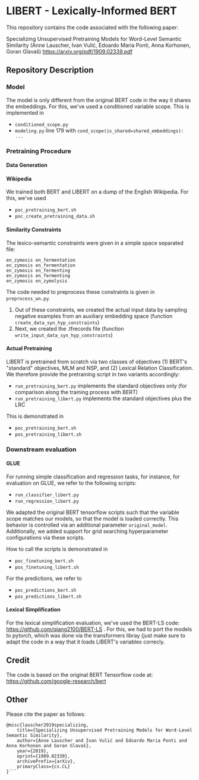 # LIBERT - Lexically-Informed BERT

This repository contains the code associated with the following paper:


Specializing Unsupervised Pretraining Models for Word-Level Semantic Similarity
(Anne Lauscher, Ivan Vulić, Edoardo Maria Ponti, Anna Korhonen, Goran Glavaš)
https://arxiv.org/pdf/1909.02339.pdf

## Repository Description
### Model
The model is only different from the original BERT code in the way it shares the embeddings. For this, we've used a conditioned variable scope. This is implemented in 
- ```conditioned_scope.py```
- ```modeling.py``` line 179 with ```cond_scope(is_shared=shared_embeddings): ...```

### Pretraining Procedure
#### Data Generation
#### Wikipedia
We trained both BERT and LIBERT on a dump of the English Wikipedia. For this, we've used 
- ```poc_pretraining_bert.sh```
- ```poc_create_pretraining_data.sh```

#### Similarity Constraints
The lexico-semantic constraints were given in a simple space separated file:
```
en_zymosis en_fermentation
en_zymosis en_fermentation
en_zymosis en_fermenting
en_zymosis en_fermenting
en_zymosis en_zymolysis
```
The code needed to preprocess these constraints is given in ```preprocess_wn.py```.
1. Out of these constraints, we created the actual input data by sampling negative examples from an auxiliary embedding space (function ```create_data_syn_hyp_constraints```)
2. Next, we created the .tfrecords file (function ```write_input_data_syn_hyp_constraints```)

#### Actual Pretraining
LIBERT is pretrained from scratch via two classes of objectives (1) BERT's "standard" objectives, MLM and NSP, and (2) Lexical Relation Classification. We therefore provide the pretraining script in two variants accordingly:
- ```run_pretraining_bert.py``` implements the standard objectives only (for comparison along the training process with BERT)
- ```run_pretraining_libert.py``` implements the standard objectives plus the LRC

This is demonstrated in 
- ```poc_pretraining_bert.sh```
- ```pos_pretraining_libert.sh```


### Downstream evaluation
#### GLUE
For running simple classification and regression tasks, for instance, for evaluation on GLUE, we refer to the following scripts:

- ```run_classifier_libert.py```
- ```run_regression_libert.py```

We adapted the original BERT tensorflow scripts such that the variable scope matches our models, so that the model is loaded correctly. This behavior is controlled via an additional parameter ```original_model```. Additionally, we added support for grid searching hyperparameter configurations via these scripts.

How to call the scripts is demonstrated in 
- ```poc_finetuning_bert.sh```
- ```pos_finetuning_libert.sh```

For the predictions, we refer to
- ```poc_predictions_bert.sh```
- ```pos_predictions_libert.sh```

#### Lexical Simplification
For the lexical simplification evaluation, we've used the BERT-LS code: https://github.com/qiang2100/BERT-LS . For this, we had to port the models to pytorch, which was done via the transformers libray (just make sure to adapt the code in a way that it loads LIBERT's variables correcly.

## Credit
The code is based on the original BERT Tensorflow code at: https://github.com/google-research/bert

## Other
Please cite the paper as follows:
```
@misc{lauscher2019specializing,
    title={Specializing Unsupervised Pretraining Models for Word-Level Semantic Similarity},
    author={Anne Lauscher and Ivan Vulić and Edoardo Maria Ponti and Anna Korhonen and Goran Glavaš},
    year={2019},
    eprint={1909.02339},
    archivePrefix={arXiv},
    primaryClass={cs.CL}
}```
